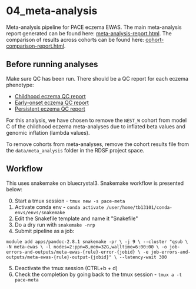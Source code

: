 # 04_meta-analysis

Meta-analysis pipeline for PACE eczema EWAS. The main meta-analysis report generated can be found here: [meta-analysis-report.html](report/meta-analysis-report.html). The comparison of results across cohorts can be found here: [cohort-comparison-report.html](report/cohort-comparison-report.html).

## Before running analyses

Make sure QC has been run. There should be a QC report for each eczema phenotype:

* [Childhood eczema QC report](../03_qc/report/qc-report-childhood.html)
* [Early-onset eczema QC report](../03_qc/report/qc-report-early_onset.html)
* [Persistent eczema QC report](../03_qc/report/qc-report-persistent.html)

For this analysis, we have chosen to remove the `NEST_W` cohort from model C of the childhood eczema meta-analyses due to inflated beta values and genomic inflation (lambda values). 

To remove cohorts from meta-analyses, remove the cohort results file from the `data/meta_analysis` folder in the RDSF project space.

## Workflow

This uses snakemake on bluecrystal3. Snakemake workflow is presented below:

0. Start a tmux session - `tmux new -s pace-meta`
1. Activate conda env - `conda activate /user/home/tb13101/conda-envs/envs/snakemake`
2. Edit the Snakefile template and name it "Snakefile"
3. Do a dry run with `snakemake -nrp`
4. Submit pipeline as a job:

`
module add apps/pandoc-2.8.1
snakemake -pr \
-j 9 \
--cluster "qsub \
	-N meta-ewas \
	-l nodes=2:ppn=8,mem=32G,walltime=6:00:00 \
	-o job-errors-and-outputs/meta-ewas-{rule}-error-{jobid} \
	-e job-errors-and-outputs/meta-ewas-{rule}-output-{jobid}" \
--latency-wait 300
`

5. Deactivate the tmux session (CTRL+b + d)
6. Check the completion by going back to the tmux session - `tmux a -t pace-meta`
